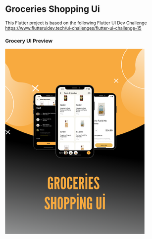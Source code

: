 # Groceries Shopping Ui

This Flutter project is based on the following Flutter UI Dev Challenge https://www.flutteruidev.tech/ui-challenges/flutter-ui-challenge-15

### Grocery UI Preview

<img src="https://github.com/hasankarli/groceries_shopping_ui/blob/main/preview.png" width="450" height="600">



